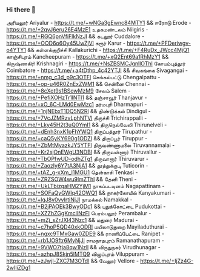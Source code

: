 ### Hi there 👋

அரியலூர் Ariyalur - https://t.me/+wNGa3gEwnc84MTY1 && ஈரோடு Erode - https://t.me/+2qvJ6eru26E4MzE1
உதகமண்டலம் Nilgiris - https://t.me/+RGQ6pnVfiFlkNzJl && கடலூர் Cuddalore - https://t.me/+OOD6o6Oy45UwZjVl
கரூர் Karur - https://t.me/+PFDeriwgv-o4YTY1 && கள்ளக்குறிச்சி Kallakurichi - https://t.me/+F4RuDx_JWcc4MjQ1
காஞ்சிபுரம் Kancheepuram - https://t.me/+xQ2Ent69a1RhMzY1 && கிருஷ்ணகிரி Krishnagiri - https://t.me/+NsZBSMCJgnllOThl
கோயம்புத்தூர் Coimbatore - https://t.me/+a4tDthp_4c42YTJl && சிவகங்கை Sivagangai - https://t.me/+nmg_c3d_p9c3OTFl
செங்கல்பட்டு Chengalpattu - https://t.me/+op-u46R0ZnExZWM1 && சென்னை Chennai - https://t.me/+8cXot9s1BSowMzM9
சேலம் Salem - https://t.me/+PefiXOHzTr1lNTI1 && தஞ்சாவூர் Thanjavur - https://t.me/+xO_6C-LMd0EwMzc1
தர்மபுரி Dharmapuri - https://t.me/+1njNEbxT1DQ5N2Rl && திண்டுக்கல் Dindigul - https://t.me/+7VcJZMRzvLphNTVl
திருச்சி Trichirappalli - https://t.me/+Lky45H2t3uQ0YmI1 && திருநெல்வேலி Thirunelveli - https://t.me/+dEnh3nxK1oFhYWQ1
திருப்பத்தூர் Tirupathur - https://t.me/+caQ5yKY690g1ODZl && திருப்பூர் Tiruppur - https://t.me/+ZbMtMyazkJY5YTFl
திருவண்ணாமலை Tiruvannamalai - https://t.me/+Kr2sjOnEWgU3NDBl && திருவள்ளூர் Thiruvallur - https://t.me/+TbOPfwUD-odhZTg1
திருவாரூர் Thiruvarur - https://t.me/+ZaozIy6Y7tA3NjA1 && தூத்துக்குடி Tuticorin - https://t.me/+tAZ_g-xXm_I1MGU1
தென்காசி Tenkasi - https://t.me/+ZRZSOW4wu9lmZThl && தேனி Theni - https://t.me/+UkLTbizgaHM2YjM1
நாகப்படடினம் Nagapattinam - https://t.me/+SOFaQyGWlq42OWQ1 && நாகர்கோயில் Kanyakumari - https://t.me/+lgJ8v0vvIrtiNjJl
நாமக்கல் Namakkal - https://t.me/+B2jPAOEk3BwyODc1 && புதுக்கோட்டை Pudukottai - https://t.me/+XZZhZGgKmcllNzFl
பெரம்பலூர் Perambalur - https://t.me/+mZj_sZrJXl43Nzc1 && மதுரை Madurai - https://t.me/+c7hoP5QD40xkODRl
மயிலாடுதுறை Mayiladuthurai - https://t.me/+ngxc9TMxGaw0ZDE9 && ராணிப்பேட்டை Ranipet - https://t.me/+rb1JO9ftr6MyNjJl
ராமநாதபுரம் Ramanathapuram - https://t.me/+9VWO7tja8qw1Nzll && விருதுநகர் Virudhunagar - https://t.me/+azhpJ8Skjn5lMTQ9
விழுப்புரம் Viluppuram - https://t.me/+zJwjl-ZXC7M3OTdl && வேலூர் Vellore - https://t.me/+IjZz4G-2wIliZDg1

<!--
**RAJANGAMR/RAJANGAMR** is a ✨ _special_ ✨ repository because its `README.md` (this file) appears on your GitHub profile.

Here are some ideas to get you started:

- 🔭 I’m currently working on ...
- 🌱 I’m currently learning ...
- 👯 I’m looking to collaborate on ...
- 🤔 I’m looking for help with ...
- 💬 Ask me about ...
- 📫 How to reach me: ...
- 😄 Pronouns: ...
- ⚡ Fun fact: ...
-->
